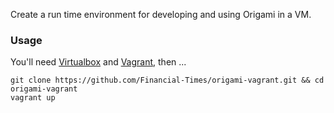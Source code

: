 Create a run time environment for developing and using Origami in a VM.

### Usage

You'll need [Virtualbox](https://www.virtualbox.org/) and [Vagrant](http://www.vagrantup.com/), then ...

```
git clone https://github.com/Financial-Times/origami-vagrant.git && cd origami-vagrant
vagrant up
```
